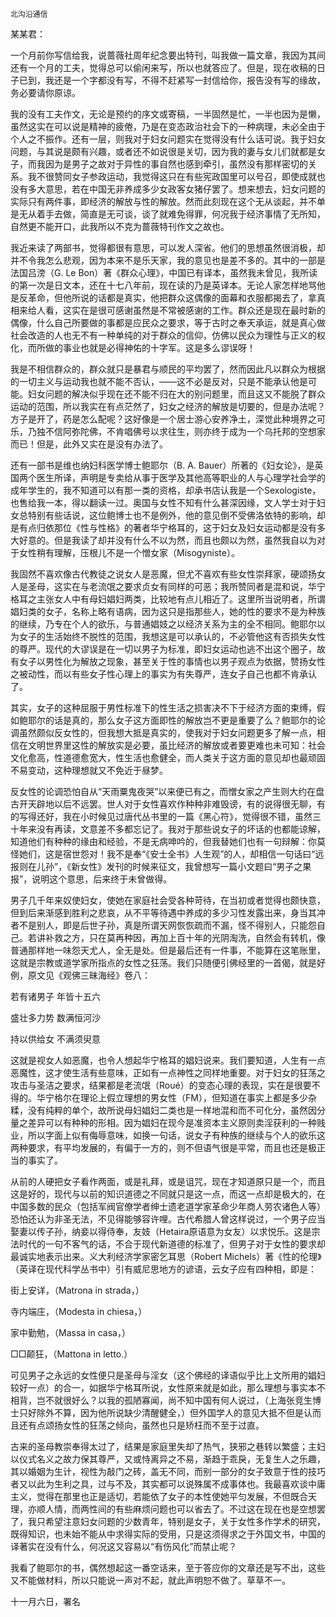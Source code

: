     北沟沿通信 

   某某君：

   一个月前你写信给我，说蔷薇社周年纪念要出特刊，叫我做一篇文章，我因为其间还有一个月的工夫，觉得总可以偷闲来写，所以也就答应了。但是，现在收稿的日子已到，我还是一个字都没有写，不得不赶紧写一封信给你，报告没有写的缘故，务必要请你原谅。

   我的没有工夫作文，无论是预约的序文或寄稿，一半固然是忙，一半也因为是懒，虽然这实在可以说是精神的疲倦，乃是在变态政治社会下的一种病理，未必全由于个人之不振作。还有一层，则我对于妇女问题实在觉得没有什么话可说。我于妇女问题，与其说是颇有兴趣，或者还不如说很是关切，因为我的妻与女儿们就都是女子，而我因为是男子之故对于异性的事自然也感到牵引，虽然没有那样密切的关系。我不很赞同女子参政运动，我觉得这只在有些宪政国里可以号召，即使成就也没有多大意思，若在中国无非养成多少女政客女猪仔罢了。想来想去，妇女问题的实际只有两件事，即经济的解放与性的解放。然而此刻现在这个无从谈起，并不单是无从着手去做，简直是无可谈，谈了就难免得罪，何况我于经济事情了无所知，自然更不能开口，此我所以不克为蔷薇特刊作文之故也。

   我近来读了两部书，觉得都很有意思，可以发人深省。他们的思想虽然很消极，却并不令我怎么悲观，因为本来不是乐天家，我的意见也是差不多的。其中的一部是法国吕滂（G. Le Bon）著《群众心理》，中国已有译本，虽然我未曾见，我所读的第一次是日文本，还在十七八年前，现在读的乃是英译本。无论人家怎样地骂他是反革命，但他所说的话都是真实，他把群众这偶像的面幕和衣服都揭去了，拿真相来给人看，这实在是很可感谢虽然是不常被感谢的工作。群众还是现在最时新的偶像，什么自己所要做的事都是应民众之要求，等于古时之奉天承运，就是真心做社会改造的人也无不有一种单纯的对于群众的信仰，仿佛以民众为理性与正义的权化，而所做的事业也就是必得神佑的十字军。这是多么谬误呀！

   我是不相信群众的，群众就只是暴君与顺民的平均罢了，然而因此凡以群众为根据的一切主义与运动我也就不能不否认，——这不必是反对，只是不能承认他是可能。妇女问题的解决似乎现在还不能不归在大的别问题里，而且这又不能脱了群众运动的范围，所以我实在有点茫然了，妇女之经济的解放是切要的，但是办法呢？方子是开了，药是怎么配呢？这好像是一个居士游心安养净土，深觉此种境界之可乐，乃独不信阿弥陀佛，不肯唱佛号以求往生，则亦终于成为一个乌托邦的空想家而已！但是，此外又实在是没有办法了。

   还有一部书是维也纳妇科医学博士鲍耶尔（B. A. Bauer）所著的《妇女论》，是英国两个医生所译，声明是专卖给从事于医学及其他高等职业的人与心理学社会学的成年学生的，我不知道可以有那一类的资格，却承书店认我是一个Sexologiste，也售给我一本，得以翻读一过。奥国与女性不知有什么甚深因缘，文人学士对于妇女总特别有些话说，这位鲍博士也不是例外，他的意见倒不受佛洛依特的影响，却是有点归依那位《性与性格》的著者华宁格耳的，这于妇女及妇女运动都是没有多大好意的。但是我读了却并没有什么不以为然，而且也颇以为然，虽然我自以为对于女性稍有理解，压根儿不是一个憎女家（Misogyniste）。

   我固然不喜欢像古代教徒之说女人是恶魔，但尤不喜欢有些女性崇拜家，硬颂扬女人是圣母，这实在与老流氓之要求贞女有同样的可恶；我所赞同者是混和说，华宁格耳之主张女人中有母妇娼妇两类，比较地有点儿相近了。这里所当说明者，所谓娼妇类的女子，名称上略有语病，因为这只是指那些人，她的性的要求不是为种族的继续，乃专在个人的欲乐，与普通娼妓之以经济关系为主的全不相同。鲍耶尔以为女子的生活始终不脱性的范围，我想这是可以承认的，不必管他这有否损失女性的尊严。现代的大谬误是在一切以男子为标准，即妇女运动也逃不出这个圈子，故有女子以男性化为解放之现象，甚至关于性的事情也以男子观点为依据，赞扬女性之被动性，而以有些女子性心理上的事实为有失尊严，连女子自己也都不肯承认了。

   其实，女子的这种屈服于男性标准下的性生活之损害决不下于经济方面的束缚，假如鲍耶尔的话是真的，那么女子这方面即性的解放岂不更是重要了么？鲍耶尔的论调虽然颇似反女性的，但我想大抵是真实的，使我对于妇女问题更多了解一点，相信在文明世界里这性的解放实是必要，虽比经济的解放或者要更难也未可知：社会文化愈高，性道德愈宽大，性生活也愈健全，而人类关于这方面的意见却也最顽固不易变动，这种理想就又不免近于昼梦。

   反女性的论调恐怕自从“天雨粟鬼夜哭”以来便已有之，而憎女家之产生则大约在盘古开天辟地以后不远罢。世人对于女性喜欢作种种非难毁谤，有的说得很无聊，有的写得还好，我在小时候见过唐代丛书里的一篇《黑心符》，觉得很不错，虽然三十年来没有再读，文意差不多都忘记了。我对于那些说女子的坏话的也都能谅解，知道他们有种种的缘由和经验，不是无病呻吟的，但我替她们也有一句辩解：你莫怪她们，这是宿世怨对！我不是奉“《安士全书》人生观”的人，却相信一句话曰“远报则在儿孙”，《新女性》发刊的时候来征文，我曾想写一篇小文题曰“男子之果报”，说明这个意思，后来终于未曾做得。

   男子几千年来奴使妇女，使她在家庭社会受各种苛待，在当初或者觉得也颇快意，但到后来渐感到胜利之悲哀，从不平等待遇中养成的多少习性发露出来，身当其冲者不是别人，即是后世子孙，真是所谓天网恢恢疏而不漏，怪不得别人，只能怨自己。若讲补救之方，只在莫再种因，再加上百十年的光阴淘洗，自然会有转机，像普通那样地一味怨天尤人，全无是处。但是最后还有一件事，不能算在这笔账里，这就是宗教或道学家所指点的女性之狂荡。我们只随便引佛经里的一首偈，就是好例，原文见《观佛三昧海经》卷八：

   若有诸男子 年皆十五六

   盛壮多力势 数满恒河沙

   持以供给女 不满须臾意

   这就是视女人如恶魔，也令人想起华宁格耳的娼妇说来。我们要知道，人生有一点恶魔性，这才使生活有些意味，正如有一点神性之同样地重要。对于妇女的狂荡之攻击与圣洁之要求，结果都是老流氓（Roué）的变态心理的表现，实在是很要不得的。华宁格尔在理论上假立理想的男女性（FM），但知道在事实上都是多少杂糅，没有纯粹的单个，故所说母妇娼妇二类也是一样地混和而不可化分，虽然因分量之差异可以有种种的形相。因为娼妇在现今是准资本主义原则卖淫获利的一种贱业，所以字面上似有侮辱意味，如换一句话，说女子有种族的继续与个人的欲乐这两种要求，有平均发展的，有偏于一方的，则不但语气很是平常，而且也还是极正当的事实了。

   从前的人硬把女子看作两面，或是礼拜，或是诅咒，现在才知道原只是一个，而且这是好的，现代与以前的知识道德之不同就只是这一点，而这一点却是极大的，在中国多数的民众（包括军阀官僚学者绅士遗老道学家革命少年商人劳农诸色人等）恐怕还认为非圣无法，不见得能够容许哩。古代希腊人曾这样说过，一个男子应当娶妻以传子孙，纳妾以得侍奉，友妓（Hetaira原语意为女友）以求悦乐。这是宗法时代的一句不客气的话，不合于现代新道德的标准了，但男子对于女性的要求却最诚实地表示出来。义大利经济学家密乞耳思（Robert Michels）著《性的伦理》（英译在现代科学丛书中）引有威尼思地方的谚语，云女子应有四种相，即是：

   街上安详，（Matrona in strada，）

   寺内端庄，（Modesta in chiesa，）

   家中勤勉，（Massa in casa，）

   □□颠狂，（Mattona in letto.）

   可见男子之永远的女性便只是圣母与淫女（这个佛经的译语似乎比上文所用的娼妇较好一点）的合一，如据华宁格耳所说，女性原来就是如此，那么理想与事实本不相背，岂不就很好么？以我的孤陋寡闻，尚不知中国有何人说过，（上海张竞生博士只好除外不算，因为他所说缺少清醒健全，）但外国学人的意见大抵不但是认而且还有点颂扬女性的狂荡之倾向，虽然也只是矫枉而不至于过直。

   古来的圣母教崇奉得太过了，结果是家庭里失却了热气，狭邪之巷转以繁盛；主妇以仪式名义之故力保其尊严，又或恃离异之不易，渐趋于乖戾，无复生人之乐趣，其以婚姻为生计，视性为敲门之砖，盖无不同，而别一部分的女子致意于性的技巧者又以此为生利之具，过与不及，其实都可以说殊属不成事体也。我最喜欢谈中庸主义，觉得在那里也正是适切，若能依了女子的本性使她平匀发展，不但既合天理，亦顺人情，而两性间的有些麻烦问题也可以省去了。不过这在现在也是空想罢了，我只希望注意妇女问题的少数青年，特别是女子，关于女性多作学术的研究，既得知识，也未始不能从中求得实际的受用，只是这须得求之于外国文书，中国的译著实在没有什么，何况这又容易以“有伤风化”而禁止呢？

   我看了鲍耶尔的书，偶然想起这一番空话来，至于答应你的文章还是写不出，这些又不能做材料，所以只能说一声对不起，就此声明恕不做了。草草不一。

   十一月六日，署名

